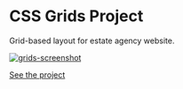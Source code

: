# CSS Grids Project

Grid-based layout for estate agency website.

[![grids-screenshot](https://user-images.githubusercontent.com/57681651/98574126-7572a180-22af-11eb-85b2-4b07875e8e9f.JPG)](https://mike1234-pixel.github.io/Nexter/)

[See the project](https://mike1234-pixel.github.io/Nexter/)
